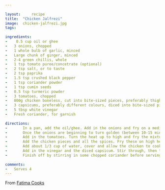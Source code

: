 ```yaml
---	
	
layout: 	recipe
title:	"Chicken Jalfrezi"
image:	chicken-jalfrezi.jpg
tags:	
	
ingredients:	
-	 0.5 cup oil or ghee
-	3 onions, chopped
-	1 whole bulb of garlic, minced
-	Large chunk of ginger, minced
-	2-4 green chillis, whole
-	1 tsp tomato puree/concetrate (optional)
-	2 tsp salt, or to taste
-	2 tsp paprika
-	1.5 tsp crushed black pepper
-	1 tsp coriander powder
-	1 tsp cumin seeds
-	0.5 tsp turmeric powder
-	3 tomatoes, chopped
-	800g chicken boneless, cut into bite-sized pieces, preferably thigh
-	3 capsicums, preferably different colours, diced into bite-sized pieces
-	5 tbsp white vinegar
-	Fresh coriander, for garnish 
	
directions:	
-	    In a pan, add the oil/ghee. Add in the onions and fry on a medium-high heat, stirring regularly to ensure the onions brown evenly
-	    Once the onions are beginning to turn golden (between 10-15 minutes) add the garlic, ginger and green chillies. Fry this for a few minutes
-	    Add in the tomatoes. Turn the heat up to high and fry the mixture until most of the water dries out, the oil begins to separate and the mixture looks jammy
-	    Add the chicken pieces and all the spices. Fry these on high heat, stirring regularly to ensure the chicken does not burn and is coloured evenly. Continue to fry this for about 10 minutes
-	    Add about 1/3 cup of water, cover and allow the chicken to cook for about 20 minutes
-	    Add in the vinegar and the diced capsicum. Stir through, then turn the heat down to low and allow this to cook for between 5-10 minutes, covered with the lid. The capsicum should remain crunchy
-	    Finish off by stirring in some chopped coriander before serving. 
	
comments:	
-	Serves 4
---	
```

	
From [Fatima Cooks](https://fatimacooks.net/chicken-jalfrezi-recipe)	
